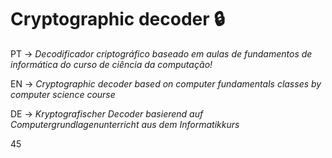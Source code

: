 # Cryptographic decoder 🔒

PT -> _Decodificador criptográfico baseado em aulas de fundamentos de informática do curso de ciência da computação!_

EN -> _Cryptographic decoder based on computer fundamentals classes by computer science course_

DE -> _Kryptografischer Decoder basierend auf Computergrundlagenunterricht aus dem Informatikkurs_

45
